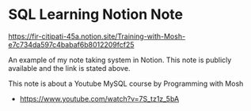 # SQL Learning Notion Note

https://fir-citipati-45a.notion.site/Training-with-Mosh-e7c734da597c4babaf6b8012209fcf25

An example of my note taking system in Notion. This note is publicly available and the link is stated above.

This note is about a Youtube MySQL course by Programming with Mosh
- https://www.youtube.com/watch?v=7S_tz1z_5bA
